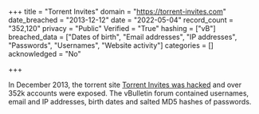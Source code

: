 +++
title = "Torrent Invites"
domain = "https://torrent-invites.com"
date_breached = "2013-12-12"
date = "2022-05-04"
record_count = "352,120"
privacy = "Public"
Verified = "True"
hashing = ["vB"]
breached_data = ["Dates of birth", "Email addresses", "IP addresses", "Passwords", "Usernames", "Website activity"]
categories = []
acknowledged = "No"

+++

In December 2013, the torrent site <a href="https://www.reddit.com/r/trackers/comments/1sqqf7/torrentinvites_hacked/" target="_blank" rel="noopener">Torrent Invites was hacked</a> and over 352k accounts were exposed. The vBulletin forum contained usernames, email and IP addresses, birth dates and salted MD5 hashes of passwords.
